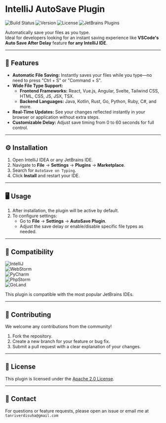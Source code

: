 # IntelliJ AutoSave Plugin

![Build Status](https://img.shields.io/badge/build-passing-brightgreen) ![Version](https://img.shields.io/badge/version-1.0.0-blue) ![License](https://img.shields.io/badge/license-Apache%202.0-orange) ![JetBrains Plugins](https://img.shields.io/jetbrains/plugin/d/12345)

Automatically save your files as you type. <br>
Ideal for developers looking for an instant saving experience like **VSCode's Auto Save After Delay** feature **for any IntelliJ IDE**.

---

## 🚀 Features

- **Automatic File Saving:** Instantly saves your files while you type—no need to press "Ctrl + S" or "Command + S".
- **Wide File Type Support:**
    - **Frontend Frameworks:** React, Vue.js, Angular, Svelte, Tailwind CSS, HTML, CSS, JS, JSX, TSX.
    - **Backend Languages:** Java, Kotlin, Rust, Go, Python, Ruby, C#, and more.
- **Real-Time Updates:** See your changes reflected instantly in your browser or application without extra steps.
- **Customizable Delay:** Adjust save timing from 0 to 60 seconds for full control.

---

## ⚙️ Installation

1. Open IntelliJ IDEA or any JetBrains IDE.
2. Navigate to **File** → **Settings** → **Plugins** → **Marketplace**.
3. Search for `AutoSave on Typing`.
4. Click **Install** and restart your IDE.

---

## 🖥️ Usage

1. After installation, the plugin will be active by default.
2. To configure settings:
    - Go to **File** → **Settings** → **AutoSave Plugin**.
    - Adjust the save delay or enable/disable specific file types as needed.

---

## 🧩 Compatibility

![IntelliJ](https://img.shields.io/badge/IDE-IntelliJ%20IDEA-blue)  
![WebStorm](https://img.shields.io/badge/IDE-WebStorm-blue)  
![PyCharm](https://img.shields.io/badge/IDE-PyCharm-blue)  
![PhpStorm](https://img.shields.io/badge/IDE-PhpStorm-blue)  
![GoLand](https://img.shields.io/badge/IDE-GoLand-blue)

This plugin is compatible with the most popular JetBrains IDEs.

---

## 🤝 Contributing

We welcome any contributions from the community!

1. Fork the repository.
2. Create a new branch for your feature or bug fix.
3. Submit a pull request with a clear explanation of your changes.

---

## 📝 License

This plugin is licensed under the [Apache 2.0 License](LICENSE).

---

## 📧 Contact

For questions or feature requests, please open an issue or email me at `tanriverdisuha@gmail.com`